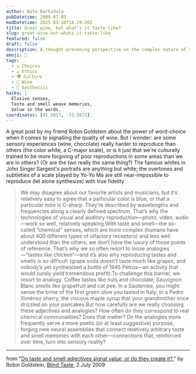 ```yaml
---
author: Nate Barksdale
pubDatetime: 2009-07-03
modDatetime: 2025-03-10T18:29:20Z
title: Great wine, but what’s it taste like?
slug: great-wine-but-whats-it-taste-like
featured: false
draft: false
description: A thought-provoking perspective on the complex nature of sensory experiences by Robin Goldstein.
emoji: 🍷
tags:
  - ⚖️ Choices
  - ⚖️ Ethics
  - 🌍 Culture
  - 🍷 Wine
  - 🎨 Aesthetics
haiku: |
  Elusive senses,  
  Taste and smell weave memories,  
  Value in the words.
coordinates: [45.5017, -73.5673]
---
```


A great post by my friend Robin Goldstein about the power of word-choice when it comes to signalling the quality of wine. But I wonder: are some sensory experiences (wine, chocolate) really harder to reproduce than others (the color white, a C-major scale), or is it just that we're culturally trained to be more forgiving of poor reproductions in some areas than we are in others? (Or are the two really the same thing?) The famous whites in John Singer Sargent's portraits are anything but white; the overtones and subtleties of a scale played by Yo-Yo Ma are still near-impossible to reproduce (let alone synthesize) with true fidelity

> We may disagree about our favorite artists and musicians, but it’s relatively easy to agree that a particular color is blue, or that a particular note is C-sharp. They’re described by wavelengths and frequencies along a clearly defined spectrum. That’s why the technologies of visual and auditory reproduction—photo, video, audio—work so well, relatively speaking.With taste and smell—the so-called “chemical” senses, which are more complex (humans have about 400 different types of olfactory receptors) and less well understood than the others, we don’t have the luxury of those points of reference. That’s why we so often resort to loose analogies—“tastes like chicken”—and it’s also why reproducing tastes and smells is so difficult (grape soda doesn’t taste much like grapes, and nobody’s yet synthesized a bottle of 1945 Pétrus—an activity that would surely yield tremendous profit).To challenge this barrier, we resort to analogy. Coffee tastes like nuts and chocolate; Sauvignon Blanc smells like grapefruit and cat pee. In a Sauternes, you might sense the brine of the first green olive you tasted in Italy; in a Pedro Ximénez sherry, the viscous maple syrup that your grandmother once drizzled on your pancakes.But how carefully are we really choosing these adjectives and analogies? How often do they correspond to real chemical commonalities? Does that matter? Do the analogies more frequently serve a more poetic (or at least suggestive) purpose, forging new neural assemblies that connect relatively arbitrary taste and smell memories with each other—connections that, reinforced over time, turn into sensory reality?

---

from "[Do taste and smell adjectives signal value, or do they create it?](http://blindtaste.com/2009/07/02/do-taste-and-smell-adjectives-signal-valu/)," by Robin Goldstein, [Blind Taste](http://blindtaste.com/2009/07/02/do-taste-and-smell-adjectives-signal-valu/), 2 July 2009

